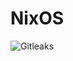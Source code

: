 # NixOS

![Gitleaks](https://github.com/mikesupertrampster/nixos/actions/workflows/gitleaks.yml/badge.svg)
